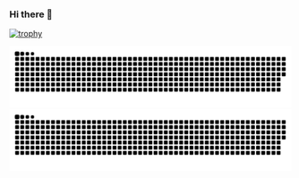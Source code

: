 ### Hi there 👋
[![trophy](https://github-profile-trophy.vercel.app/?username=Xstoudi&theme=onedark)](https://github.com/ryo-ma/github-profile-trophy)

![github contribution grid snake animation](https://raw.githubusercontent.com/Xstoudi/Xstoudi/output/github-contribution-grid-snake-dark.svg#gh-dark-mode-only)![github contribution grid snake animation](https://raw.githubusercontent.com/Xstoudi/Xstoudi/output/github-contribution-grid-snake.svg#gh-light-mode-only)

<!--
**Xstoudi/Xstoudi** is a ✨ _special_ ✨ repository because its `README.md` (this file) appears on your GitHub profile.

Here are some ideas to get you started:

- 🔭 I’m currently working on ...
- 🌱 I’m currently learning ...
- 👯 I’m looking to collaborate on ...
- 🤔 I’m looking for help with ...
- 💬 Ask me about ...
- 📫 How to reach me: ...
- 😄 Pronouns: ...
- ⚡ Fun fact: ...
-->
